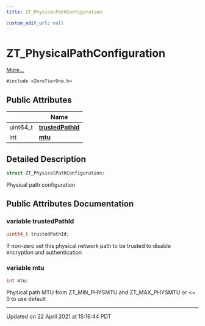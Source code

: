 ```yaml
---
title: ZT_PhysicalPathConfiguration

custom_edit_url: null
---
```


# ZT_PhysicalPathConfiguration



 [More...](#detailed-description)


`#include <ZeroTierOne.h>`

## Public Attributes

|                | Name           |
| -------------- | -------------- |
| uint64_t | **[trustedPathId](/autogen/libztcore/classes/struct_z_t___physical_path_configuration.md#variable-trustedpathid)**  |
| int | **[mtu](/autogen/libztcore/classes/struct_z_t___physical_path_configuration.md#variable-mtu)**  |

## Detailed Description

```cpp
struct ZT_PhysicalPathConfiguration;
```


Physical path configuration 

## Public Attributes Documentation

### variable trustedPathId

```cpp
uint64_t trustedPathId;
```


If non-zero set this physical network path to be trusted to disable encryption and authentication 


### variable mtu

```cpp
int mtu;
```


Physical path MTU from ZT_MIN_PHYSMTU and ZT_MAX_PHYSMTU or <= 0 to use default 


-------------------------------

Updated on 22 April 2021 at 15:16:44 PDT